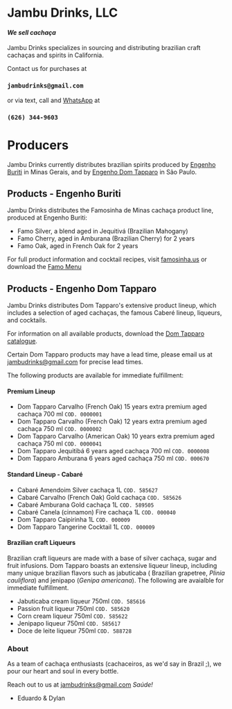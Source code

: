 # Jambu Drinks, LLC

#### _We sell cachaça_

Jambu Drinks specializes in sourcing and distributing brazilian craft cachaças and spirits in California.

Contact us for purchases at
### `jambudrinks@gmail.com`
or via text, call and [WhatsApp](https://wa.me/16263449603) at 
### `(626) 344-9603`

# Producers

Jambu Drinks currently distributes brazilian spirits produced by [Engenho Buriti](http://www.engenhoburiti.com.br/) in Minas Gerais, and by [Engenho Dom Tapparo](https://www.domtapparo.com.br/) in São Paulo.

## Products - Engenho Buriti

Jambu Drinks distributes the Famosinha de Minas cachaça product line, produced at Engenho Buriti: 
- Famo Silver, a blend aged in Jequitivá (Brazilian Mahogany)
- Famo Cherry, aged in Amburana (Brazilian Cherry) for 2 years
- Famo Oak, aged in French Oak for 2 years

For full product information and cocktail recipes, visit [famosinha.us](https://famosinha.us) or download the [Famo Menu](https://jambudrinks.com/famo_menu.pdf)

## Products - Engenho Dom Tapparo

Jambu Drinks distributes Dom Tapparo's extensive product lineup, which includes a selection of aged cachaças, the famous Caberé lineup, liqueurs, and cocktails.

For information on all available products, download the [Dom Tapparo catalogue](https://jambudrinks.com/domtapparo.pdf).

Certain Dom Tapparo products may have a lead time, please email us at jambudrinks@gmail.com for precise lead times. 

The following products are available for immediate fulfillment:

#### Premium Lineup
- Dom Tapparo Carvalho (French Oak) 15 years extra premium aged cachaça 700 ml `COD. 0000001`
- Dom Tapparo Carvalho (French Oak)  12 years extra premium aged cachaça 750 ml `COD. 0000002`
- Dom Tapparo Carvalho (American Oak)  10 years extra premium aged cachaça 750 ml `COD. 0000041`
- Dom Tapparo Jequitibá 6 years aged cachaça 700 ml `COD. 0000008`
- Dom Tapparo Amburana 6 years aged cachaça 750 ml `COD. 000670`

#### Standard Lineup - Cabaré
- Cabaré Amendoim Silver cachaça 1L `COD. 585627`
- Cabaré Carvalho (French Oak) Gold cachaça `COD. 585626`
- Cabaré Amburana Gold cachaça 1L `COD. 589505`
- Cabaré Canela (cinnamon) Fire cachaça 1L `COD. 000040`
- Dom Tapparo Caipirinha 1L `COD. 000009`
- Dom Tapparo Tangerine Cocktail 1L `COD. 000009`

#### Brazilian craft Liqueurs 

Brazilian craft liqueurs are made with a base of silver cachaça, sugar and fruit infusions. Dom Tapparo boasts an extensive liqueur lineup, including many unique brazilian flavors such as jabuticaba ( Brazilian grapetree, _Plinia cauliflora_) and jenipapo (_Genipa americana_). The following are avaialble for immediate fulfillment.

- Jabuticaba cream liqueur 750ml `COD. 585616`
- Passion fruit liqueur 750ml `COD. 585620`
- Corn cream liqueur 750ml `COD. 585622`
- Jenipapo liqueur 750ml `COD. 585617`
- Doce de leite liqueur 750ml `COD. 588728`

 

### About
As a team of cachaça enthusiasts (cachaceiros, as we'd say in Brazil ;), we pour our heart and soul in every bottle. 

Reach out to us at jambudrinks@gmail.com
​
_Saúde!_

- Eduardo & Dylan

